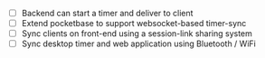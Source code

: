- [ ] Backend can start a timer and deliver to client
- [ ] Extend pocketbase to support websocket-based timer-sync 
- [ ] Sync clients on front-end using a session-link sharing system
- [ ] Sync desktop timer and web application using Bluetooth / WiFi